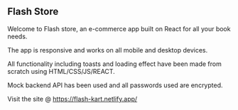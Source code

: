 ## Flash Store

Welcome to Flash store, an e-commerce app built on React for all your book needs.

The app is responsive and works on all mobile and desktop devices.

All functionality including toasts and loading effect have been made from scratch using HTML/CSS/JS/REACT.

Mock backend API has been used and all passwords used are encrypted.

Visit the site @ https://flash-kart.netlify.app/